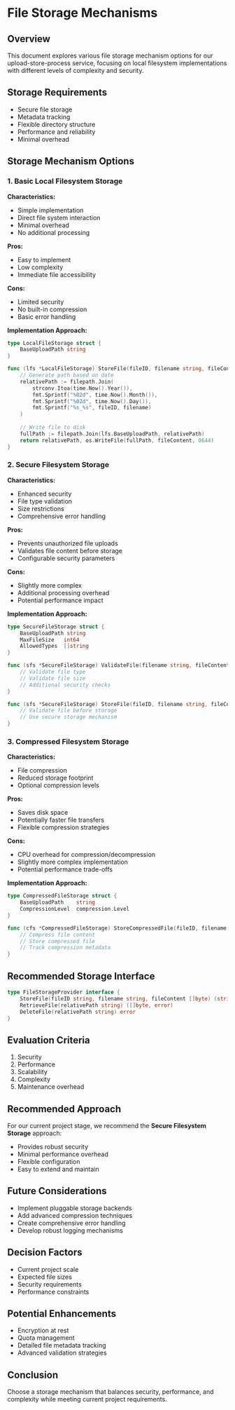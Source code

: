 # File Storage Mechanisms

## Overview
This document explores various file storage mechanism options for our upload-store-process service, focusing on local filesystem implementations with different levels of complexity and security.

## Storage Requirements
- Secure file storage
- Metadata tracking
- Flexible directory structure
- Performance and reliability
- Minimal overhead

## Storage Mechanism Options

### 1. Basic Local Filesystem Storage
**Characteristics:**
- Simple implementation
- Direct file system interaction
- Minimal overhead
- No additional processing

**Pros:**
- Easy to implement
- Low complexity
- Immediate file accessibility

**Cons:**
- Limited security
- No built-in compression
- Basic error handling

**Implementation Approach:**
```go
type LocalFileStorage struct {
    BaseUploadPath string
}

func (lfs *LocalFileStorage) StoreFile(fileID, filename string, fileContent []byte) (string, error) {
    // Generate path based on date
    relativePath := filepath.Join(
        strconv.Itoa(time.Now().Year()),
        fmt.Sprintf("%02d", time.Now().Month()),
        fmt.Sprintf("%02d", time.Now().Day()),
        fmt.Sprintf("%s_%s", fileID, filename)
    )
    
    // Write file to disk
    fullPath := filepath.Join(lfs.BaseUploadPath, relativePath)
    return relativePath, os.WriteFile(fullPath, fileContent, 0644)
}
```

### 2. Secure Filesystem Storage
**Characteristics:**
- Enhanced security
- File type validation
- Size restrictions
- Comprehensive error handling

**Pros:**
- Prevents unauthorized file uploads
- Validates file content before storage
- Configurable security parameters

**Cons:**
- Slightly more complex
- Additional processing overhead
- Potential performance impact

**Implementation Approach:**
```go
type SecureFileStorage struct {
    BaseUploadPath string
    MaxFileSize   int64
    AllowedTypes  []string
}

func (sfs *SecureFileStorage) ValidateFile(filename string, fileContent []byte) error {
    // Validate file type
    // Validate file size
    // Additional security checks
}

func (sfs *SecureFileStorage) StoreFile(fileID, filename string, fileContent []byte) (string, error) {
    // Validate file before storage
    // Use secure storage mechanism
}
```

### 3. Compressed Filesystem Storage
**Characteristics:**
- File compression
- Reduced storage footprint
- Optional compression levels

**Pros:**
- Saves disk space
- Potentially faster file transfers
- Flexible compression strategies

**Cons:**
- CPU overhead for compression/decompression
- Slightly more complex implementation
- Potential performance trade-offs

**Implementation Approach:**
```go
type CompressedFileStorage struct {
    BaseUploadPath    string
    CompressionLevel  compression.Level
}

func (cfs *CompressedFileStorage) StoreCompressedFile(fileID, filename string, fileContent []byte) (string, error) {
    // Compress file content
    // Store compressed file
    // Track compression metadata
}
```

## Recommended Storage Interface
```go
type FileStorageProvider interface {
    StoreFile(fileID string, filename string, fileContent []byte) (string, error)
    RetrieveFile(relativePath string) ([]byte, error)
    DeleteFile(relativePath string) error
}
```

## Evaluation Criteria
1. Security
2. Performance
3. Scalability
4. Complexity
5. Maintenance overhead

## Recommended Approach
For our current project stage, we recommend the **Secure Filesystem Storage** approach:
- Provides robust security
- Minimal performance overhead
- Flexible configuration
- Easy to extend and maintain

## Future Considerations
- Implement pluggable storage backends
- Add advanced compression techniques
- Create comprehensive error handling
- Develop robust logging mechanisms

## Decision Factors
- Current project scale
- Expected file sizes
- Security requirements
- Performance constraints

## Potential Enhancements
- Encryption at rest
- Quota management
- Detailed file metadata tracking
- Advanced validation strategies

## Conclusion
Choose a storage mechanism that balances security, performance, and complexity while meeting current project requirements.
